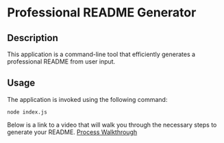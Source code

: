 # Professional README Generator

## Description

This application is a command-line tool that efficiently generates a professional README from user input.

## Usage

The application is invoked using the following command:

```
node index.js
```

Below is a link to a video that will walk you through the necessary steps to generate your README.
[Process Walkthrough](https://drive.google.com/file/d/12lpKX8HtEze881aE29nM0ctqSKeneDiV/view)
